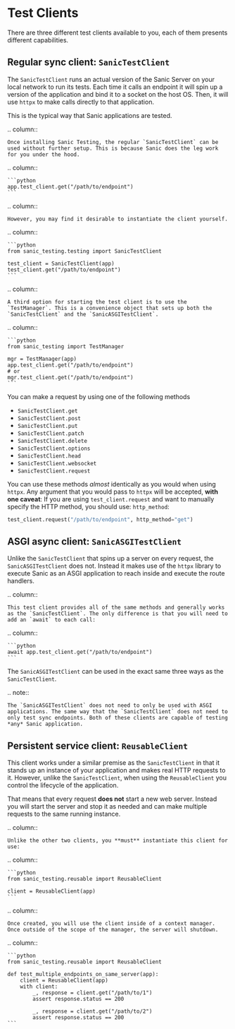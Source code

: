 # Test Clients

There are three different test clients available to you, each of them presents different capabilities.

## Regular sync client: `SanicTestClient`

The `SanicTestClient` runs an actual version of the Sanic Server on your local network to run its tests. Each time it calls an endpoint it will spin up a version of the application and bind it to a socket on the host OS. Then, it will use `httpx` to make calls directly to that application.

This is the typical way that Sanic applications are tested.

.. column::

    Once installing Sanic Testing, the regular `SanicTestClient` can be used without further setup. This is because Sanic does the leg work for you under the hood. 

.. column::

    ```python
    app.test_client.get("/path/to/endpoint")
    ```

.. column::

    However, you may find it desirable to instantiate the client yourself.

.. column::

    ```python
    from sanic_testing.testing import SanicTestClient

    test_client = SanicTestClient(app)
    test_client.get("/path/to/endpoint")
    ```

.. column::

    A third option for starting the test client is to use the `TestManager`. This is a convenience object that sets up both the `SanicTestClient` and the `SanicASGITestClient`.

.. column::

    ```python
    from sanic_testing import TestManager

    mgr = TestManager(app)
    app.test_client.get("/path/to/endpoint")
    # or
    mgr.test_client.get("/path/to/endpoint")
    ```

You can make a request by using one of the following methods

- `SanicTestClient.get`
- `SanicTestClient.post`
- `SanicTestClient.put`
- `SanicTestClient.patch`
- `SanicTestClient.delete`
- `SanicTestClient.options`
- `SanicTestClient.head`
- `SanicTestClient.websocket`
- `SanicTestClient.request`

You can use these methods *almost* identically as you would when using `httpx`. Any argument that you would pass to `httpx` will be accepted, **with one caveat**: If you are using `test_client.request` and want to manually specify the HTTP method, you should use: `http_method`:

```python
test_client.request("/path/to/endpoint", http_method="get")
```

## ASGI async client: `SanicASGITestClient`

Unlike the `SanicTestClient` that spins up a server on every request, the `SanicASGITestClient` does not. Instead it makes use of the `httpx` library to execute Sanic as an ASGI application to reach inside and execute the route handlers.

.. column::

    This test client provides all of the same methods and generally works as the `SanicTestClient`. The only difference is that you will need to add an `await` to each call:

.. column::

    ```python
    await app.test_client.get("/path/to/endpoint")
    ```

The `SanicASGITestClient` can be used in the exact same three ways as the `SanicTestClient`.


.. note::

    The `SanicASGITestClient` does not need to only be used with ASGI applications. The same way that the `SanicTestClient` does not need to only test sync endpoints. Both of these clients are capable of testing *any* Sanic application.


## Persistent service client: `ReusableClient`

This client works under a similar premise as the `SanicTestClient` in that it stands up an instance of your application and makes real HTTP requests to it. However, unlike the `SanicTestClient`, when using the `ReusableClient` you control the lifecycle of the application.

That means that every request **does not** start a new web server. Instead you will start the server and stop it as needed and can make multiple requests to the same running instance.

.. column::

    Unlike the other two clients, you **must** instantiate this client for use:

.. column::

    ```python
    from sanic_testing.reusable import ReusableClient

    client = ReusableClient(app)
    ```

.. column::

    Once created, you will use the client inside of a context manager. Once outside of the scope of the manager, the server will shutdown.

.. column::

    ```python
    from sanic_testing.reusable import ReusableClient

    def test_multiple_endpoints_on_same_server(app):
        client = ReusableClient(app)
        with client:
            _, response = client.get("/path/to/1")
            assert response.status == 200

            _, response = client.get("/path/to/2")
            assert response.status == 200
    ```
